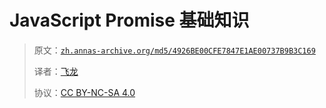 # JavaScript Promise 基础知识

> 原文：[`zh.annas-archive.org/md5/4926BE00CFE7847E1AE00737B9B3C169`](https://zh.annas-archive.org/md5/4926BE00CFE7847E1AE00737B9B3C169)
> 
> 译者：[飞龙](https://github.com/wizardforcel)
> 
> 协议：[CC BY-NC-SA 4.0](http://creativecommons.org/licenses/by-nc-sa/4.0/)
